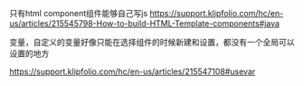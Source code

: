 只有html component组件能够自己写js
https://support.klipfolio.com/hc/en-us/articles/215545798-How-to-build-HTML-Template-components#java



变量，自定义的变量好像只能在选择组件的时候新建和设置，都没有一个全局可以设置的地方

https://support.klipfolio.com/hc/en-us/articles/215547108#usevar
